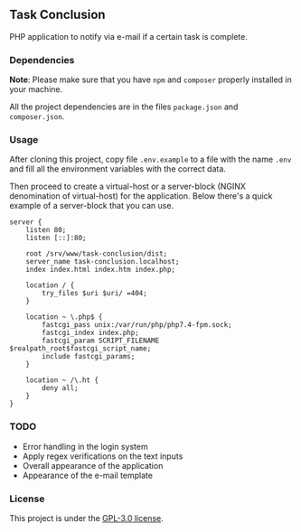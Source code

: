 ## Task Conclusion

PHP application to notify via e-mail if a certain task is complete.

### Dependencies

**Note**: Please make sure that you have `npm` and `composer` properly installed in your machine.

All the project dependencies are in the files `package.json` and `composer.json`.

### Usage

After cloning this project, copy file `.env.example` to a file with the name `.env` and fill all the environment variables with the correct data.

Then proceed to create a virtual-host or a server-block (NGINX denomination of virtual-host) for the application. Below there's a quick example of a server-block that you can use.

```shell
server {
    listen 80;
    listen [::]:80;

    root /srv/www/task-conclusion/dist;
    server_name task-conclusion.localhost;
    index index.html index.htm index.php;

    location / {
        try_files $uri $uri/ =404;
    }

    location ~ \.php$ {
    	fastcgi_pass unix:/var/run/php/php7.4-fpm.sock;
	    fastcgi_index index.php;
	    fastcgi_param SCRIPT_FILENAME $realpath_root$fastcgi_script_name;
	    include fastcgi_params;
    }

    location ~ /\.ht {
	    deny all;
    }
}
```

### TODO

- Error handling in the login system
- Apply regex verifications on the text inputs
- Overall appearance of the application
- Appearance of the e-mail template

### License

This project is under the [GPL-3.0 license](https://www.gnu.org/licenses/gpl-3.0.en.html).
